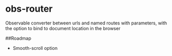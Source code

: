 # obs-router
Observable converter between urls and named routes with parameters, with the option to bind to document location in the browser

##Roadmap
- Smooth-scroll option
